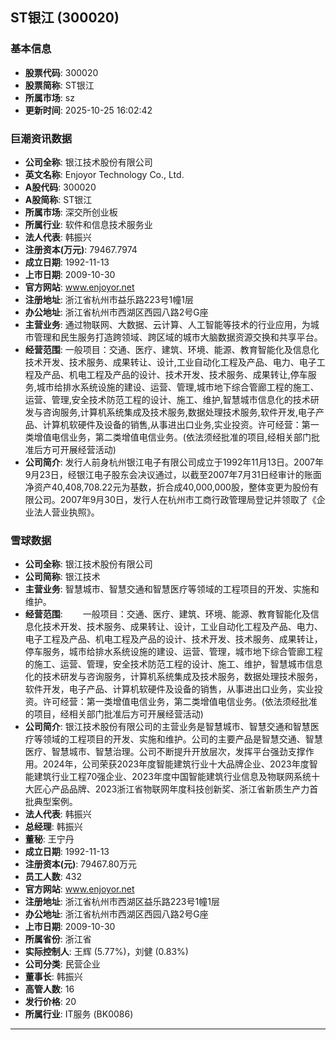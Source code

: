 ## ST银江 (300020)

### 基本信息

- **股票代码**: 300020
- **股票简称**: ST银江
- **所属市场**: sz
- **更新时间**: 2025-10-25 16:02:42

### 巨潮资讯数据

- **公司全称**: 银江技术股份有限公司
- **英文名称**: Enjoyor Technology Co., Ltd.
- **A股代码**: 300020
- **A股简称**: ST银江
- **所属市场**: 深交所创业板
- **所属行业**: 软件和信息技术服务业
- **法人代表**: 韩振兴
- **注册资本(万元)**: 79467.7974
- **成立日期**: 1992-11-13
- **上市日期**: 2009-10-30
- **官方网站**: www.enjoyor.net
- **注册地址**: 浙江省杭州市益乐路223号1幢1层
- **办公地址**: 浙江省杭州市西湖区西园八路2号G座
- **主营业务**: 通过物联网、大数据、云计算、人工智能等技术的行业应用，为城市管理和民生服务打造跨领域、跨区域的城市大脑数据资源交换和共享平台。
- **经营范围**: 一般项目：交通、医疗、建筑、环境、能源、教育智能化及信息化技术开发、技术服务、成果转让、设计,工业自动化工程及产品、电力、电子工程及产品、机电工程及产品的设计、技术开发、技术服务、成果转让,停车服务,城市给排水系统设施的建设、运营、管理,城市地下综合管廊工程的施工、运营、管理,安全技术防范工程的设计、施工、维护,智慧城市信息化的技术研发与咨询服务,计算机系统集成及技术服务,数据处理技术服务,软件开发,电子产品、计算机软硬件及设备的销售,从事进出口业务,实业投资。许可经营：第一类增值电信业务，第二类增值电信业务。(依法须经批准的项目,经相关部门批准后方可开展经营活动)
- **公司简介**: 发行人前身杭州银江电子有限公司成立于1992年11月13日。2007年9月23日，经银江电子股东会决议通过，以截至2007年7月31日经审计的账面净资产40,408,708.22元为基数，折合成40,000,000股，整体变更为股份有限公司。2007年9月30日，发行人在杭州市工商行政管理局登记并领取了《企业法人营业执照》。

### 雪球数据

- **公司全称**: 银江技术股份有限公司
- **公司简称**: 银江技术
- **主营业务**: 智慧城市、智慧交通和智慧医疗等领域的工程项目的开发、实施和维护。
- **经营范围**: 　　一般项目：交通、医疗、建筑、环境、能源、教育智能化及信息化技术开发、技术服务、成果转让、设计，工业自动化工程及产品、电力、电子工程及产品、机电工程及产品的设计、技术开发、技术服务、成果转让，停车服务，城市给排水系统设施的建设、运营、管理，城市地下综合管廊工程的施工、运营、管理，安全技术防范工程的设计、施工、维护，智慧城市信息化的技术研发与咨询服务，计算机系统集成及技术服务，数据处理技术服务，软件开发，电子产品、计算机软硬件及设备的销售，从事进出口业务，实业投资。许可经营：第一类增值电信业务，第二类增值电信业务。(依法须经批准的项目，经相关部门批准后方可开展经营活动)
- **公司简介**: 银江技术股份有限公司的主营业务是智慧城市、智慧交通和智慧医疗等领域的工程项目的开发、实施和维护。公司的主要产品是智慧交通、智慧医疗、智慧城市、智慧治理。公司不断提升开放层次，发挥平台强劲支撑作用。2024年，公司荣获2023年度智能建筑行业十大品牌企业、2023年度智能建筑行业工程70强企业、2023年度中国智能建筑行业信息及物联网系统十大匠心产品品牌、2023浙江省物联网年度科技创新奖、浙江省新质生产力首批典型案例。
- **法人代表**: 韩振兴
- **总经理**: 韩振兴
- **董秘**: 王宁丹
- **成立日期**: 1992-11-13
- **注册资本(元)**: 79467.80万元
- **员工人数**: 432
- **官方网站**: www.enjoyor.net
- **注册地址**: 浙江省杭州市西湖区益乐路223号1幢1层
- **办公地址**: 浙江省杭州市西湖区西园八路2号G座
- **上市日期**: 2009-10-30
- **所属省份**: 浙江省
- **实际控制人**: 王辉 (5.77%)，刘健 (0.83%)
- **公司分类**: 民营企业
- **董事长**: 韩振兴
- **高管人数**: 16
- **发行价格**: 20
- **所属行业**: IT服务 (BK0086)

---